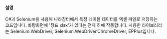 #### 설명
C#과 Selenium을 사용해 나라장터에서 특정 테이블 데이터를 엑셀 파일로 저장하는 코드입니다.
바탕화면에 '장표.xlsx'가 있다는 전제 하에 작동합니다.
사용한 라이브러리는 Selenium.WebDriver, Selenium.WebDriver.ChromeDriver, EPPlus입니다.
